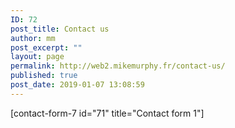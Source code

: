 ```yaml
---
ID: 72
post_title: Contact us
author: mm
post_excerpt: ""
layout: page
permalink: http://web2.mikemurphy.fr/contact-us/
published: true
post_date: 2019-01-07 13:08:59
---
```

<!-- wp:shortcode -->
[contact-form-7 id="71" title="Contact form 1"]
<!-- /wp:shortcode -->

<!-- wp:paragraph -->
<p></p>
<!-- /wp:paragraph -->
